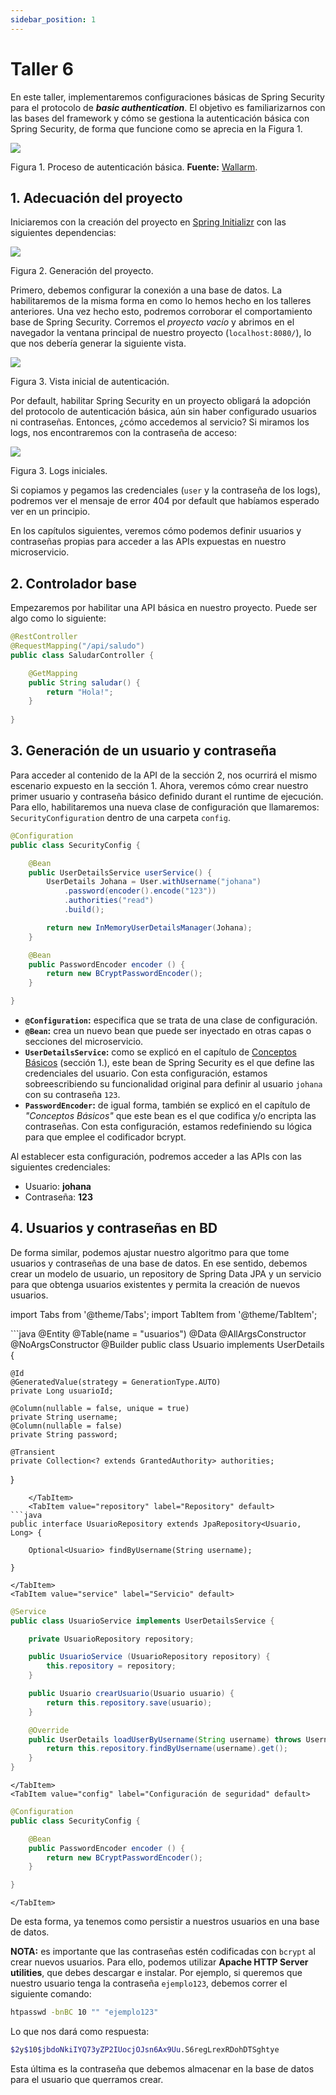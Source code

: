 ```yaml
---
sidebar_position: 1
---
```


# Taller 6

En este taller, implementaremos configuraciones básicas de Spring Security para el protocolo de ___basic authentication___. El objetivo es familiarizarnos con las bases del framework y cómo se gestiona la autenticación básica con Spring Security, de forma que funcione como se aprecia en la Figura 1.

![](../../../static/img/security/Taller%206/auth-basic.jpeg)

Figura 1. Proceso de autenticación básica. __Fuente:__ [Wallarm](https://www.wallarm.com/what/what-is-basic-authentication-all-you-need-to-know).

## 1. Adecuación del proyecto

Iniciaremos con la creación del proyecto en [Spring Initializr](https://start.spring.io) con las siguientes dependencias:

![](../../../static/img/security/Taller%206/adecuacion.png)

Figura 2. Generación del proyecto.

Primero, debemos configurar la conexión a una base de datos. La habilitaremos de la misma forma en como lo hemos hecho en los talleres anteriores. Una vez hecho esto, podremos corroborar el comportamiento base de Spring Security. Corremos el _proyecto vacío_ y abrimos en el navegador la ventana principal de nuestro proyecto (`localhost:8080/`), lo que nos debería generar la siguiente vista.

![](../../../static/img/security/Taller%206/vista-inicial.png)

Figura 3. Vista inicial de autenticación.

Por default, habilitar Spring Security en un proyecto obligará la adopción del protocolo de autenticación básica, aún sin haber configurado usuarios ni contraseñas. Entonces, ¿cómo accedemos al servicio? Si miramos los logs, nos encontraremos con la contraseña de acceso:

![](../../../static/img/security/Taller%206/logs-iniciales.png)

Figura 3. Logs iniciales.

Si copiamos y pegamos las credenciales (`user` y la contraseña de los logs), podremos ver el mensaje de error 404 por default que habíamos esperado ver en un principio. 

En los capítulos siguientes, veremos cómo podemos definir usuarios y contraseñas propias para acceder a las APIs expuestas en nuestro microservicio.

## 2. Controlador base

Empezaremos por habilitar una API básica en nuestro proyecto. Puede ser algo como lo siguiente:

```java
@RestController
@RequestMapping("/api/saludo")
public class SaludarController {

    @GetMapping
    public String saludar() {
        return "Hola!";
    }
    
}
```

## 3. Generación de un usuario y contraseña

Para acceder al contenido de la API de la sección 2, nos ocurrirá el mismo escenario expuesto en la sección 1. Ahora, veremos cómo crear nuestro primer usuario y contraseña básico definido durant el runtime de ejecución. Para ello, habilitaremos una nueva clase de configuración que llamaremos: `SecurityConfiguration` dentro de una carpeta `config`.

```java
@Configuration
public class SecurityConfig {

    @Bean
    public UserDetailsService userService() {
        UserDetails Johana = User.withUsername("johana")
            .password(encoder().encode("123"))
            .authorities("read")
            .build();

        return new InMemoryUserDetailsManager(Johana);
    }

    @Bean
    public PasswordEncoder encoder () {
        return new BCryptPasswordEncoder();
    }

}
```

* __`@Configuration`:__ especifica que se trata de una clase de configuración.
* __`@Bean`:__ crea un nuevo bean que puede ser inyectado en otras capas o secciones del microservicio.
* __`UserDetailsService`:__ como se explicó en el capítulo de [Conceptos Básicos](../conceptos.md) (sección 1.), este bean de Spring Security es el que define las credenciales del usuario. Con esta configuración, estamos sobreescribiendo su funcionalidad original para definir al usuario `johana` con su contraseña `123`.
* __`PasswordEncoder`:__ de igual forma, también se explicó en el capítulo de _"Conceptos Básicos"_ que este bean es el que codifica y/o encripta las contraseñas. Con esta configuración, estamos redefiniendo su lógica para que emplee el codificador bcrypt.

Al establecer esta configuración, podremos acceder a las APIs con las siguientes credenciales:

* Usuario: __johana__
* Contraseña: __123__

## 4. Usuarios y contraseñas en BD

De forma similar, podemos ajustar nuestro algoritmo para que tome usuarios y contraseñas de una base de datos. En ese sentido, debemos crear un modelo de usuario, un repository de Spring Data JPA y un servicio para que obtenga usuarios existentes y permita la creación de nuevos usuarios.

import Tabs from '@theme/Tabs';
import TabItem from '@theme/TabItem';

<Tabs>
    <TabItem value="modelo" label="Modelo" default>
```java
@Entity
@Table(name = "usuarios")
@Data
@AllArgsConstructor
@NoArgsConstructor
@Builder
public class Usuario implements UserDetails {

    @Id
    @GeneratedValue(strategy = GenerationType.AUTO)
    private Long usuarioId;

    @Column(nullable = false, unique = true)
    private String username;
    @Column(nullable = false)
    private String password;

    @Transient
    private Collection<? extends GrantedAuthority> authorities;
}
```
    </TabItem>
    <TabItem value="repository" label="Repository" default>
```java
public interface UsuarioRepository extends JpaRepository<Usuario, Long> {
    
    Optional<Usuario> findByUsername(String username);

}
```
    </TabItem>
    <TabItem value="service" label="Servicio" default>
```java
@Service
public class UsuarioService implements UserDetailsService {

    private UsuarioRepository repository;

    public UsuarioService (UsuarioRepository repository) {
        this.repository = repository;
    }

    public Usuario crearUsuario(Usuario usuario) {
        return this.repository.save(usuario);
    }

    @Override
    public UserDetails loadUserByUsername(String username) throws UsernameNotFoundException {
        return this.repository.findByUsername(username).get();
    }
}
```
    </TabItem>
    <TabItem value="config" label="Configuración de seguridad" default>
```java
@Configuration
public class SecurityConfig {

    @Bean
    public PasswordEncoder encoder () {
        return new BCryptPasswordEncoder();
    }

}
```
    </TabItem>
</Tabs>

De esta forma, ya tenemos como persistir a nuestros usuarios en una base de datos. 

__NOTA:__ es importante que las contraseñas estén codificadas con `bcrypt` al crear nuevos usuarios. Para ello, podemos utilizar __Apache HTTP Server utilities__, que debes descargar e instalar. Por ejemplo, si queremos que nuestro usuario tenga la contraseña `ejemplo123`, debemos correr el siguiente comando:

```bash
htpasswd -bnBC 10 "" "ejemplo123"
```

Lo que nos dará como respuesta:

```bash
$2y$10$jbdoNkiIYQ73yZP2IUocjOJsn6Ax9Uu.S6regLrexRDohDTSghtye
```

Esta última es la contraseña que debemos almacenar en la base de datos para el usuario que querramos crear.